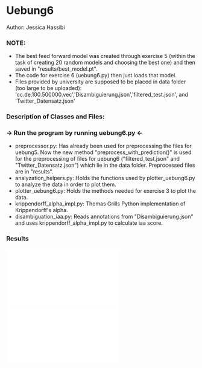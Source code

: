 # Uebung6
Author: Jessica Hassibi

### NOTE:
- The best feed forward model was created through exercise 5 (within the task of creating 20 random models and choosing the best one)
and then saved in "results/best_model.pt".
- The code for exercise 6 (uebung6.py) then just loads that model.
- Files provided by university are supposed to be placed in data folder (too large to be uploaded): 'cc.de.100.500000.vec','Disambiguierung.json','filtered_test.json', and 'Twitter_Datensatz.json' 

### Description of Classes and Files:

### -> Run the program by running uebung6.py <-

- preprocessor.py:
Has already been used for preprocessing the files for uebung5.
Now the new method "preprocess_with_prediction()" is used for 
the preprocessing of files for uebung6 ("filtered_test.json" and "Twitter_Datensatz.json")
which lie in the data folder. Preprocessed files are in "results".
- analyzation_helpers.py:
  Holds the functions used by plotter_uebung6.py to analyze the data in order to plot them.
- plotter_uebung6.py:
  Holds the methods needed for exercise 3 to plot the data.
- krippendorff_alpha_impl.py:
  Thomas Grills Python implementation of Krippendorff's alpha.
- disambiguation_iaa.py:
  Reads annotations from "Disambiguierung.json" and uses krippendorff_alpha_impl.py to calculate iaa score.
  
  
### Results
![Link to plots for exercise 3 (in results folder)](results/Uebung6_Statistiken.pdf?raw=true "Optional Title")\
![Link to console output for exercise 1 (in results folder)](results/Uebung6_Statistiken.pdf?raw=true "Optional Title")

